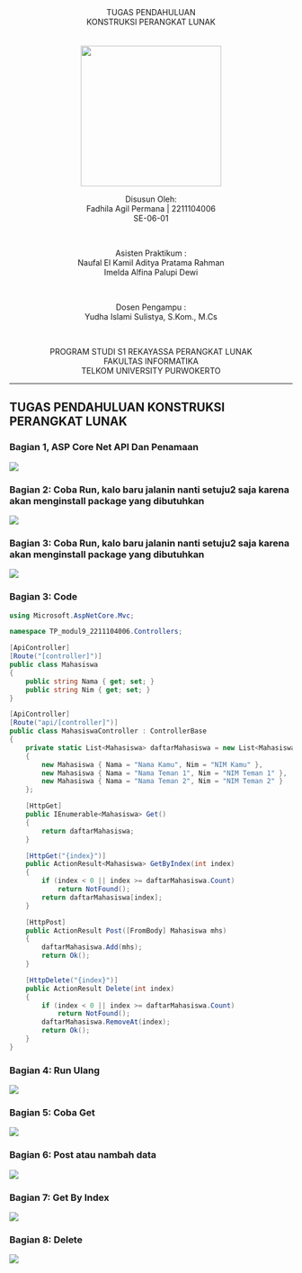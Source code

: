 
<div align="center">
TUGAS PENDAHULUAN <br>
KONSTRUKSI PERANGKAT LUNAK <br>
<br>
<!-- MODUL I <br> -->
<!-- JUDUL -->
 <br>

<img src="https://lac.telkomuniversity.ac.id/wp-content/uploads/2021/01/cropped-1200px-Telkom_University_Logo.svg-270x270.png" width="250px">

<br>

Disusun Oleh: <br>
Fadhila Agil Permana | 2211104006<br>
SE-06-01 <br>

<br>

Asisten Praktikum : <br>
Naufal El Kamil Aditya Pratama Rahman <br>
Imelda Alfina Palupi Dewi <br>

<br>

Dosen Pengampu : <br>
Yudha Islami Sulistya, S.Kom., M.Cs <br>

<br>

PROGRAM STUDI S1 REKAYASSA PERANGKAT LUNAK <br>
FAKULTAS INFORMATIKA <br> 
TELKOM UNIVERSITY PURWOKERTO <br>

<hr>

</div>
<!-- ====================================================== -->

## TUGAS PENDAHULUAN KONSTRUKSI PERANGKAT LUNAK

### Bagian 1, ASP Core Net API  Dan Penamaan
<img src="Res_IMG\TP\1.png">

<!-- ====================================================== -->
### Bagian 2: Coba Run, kalo baru jalanin nanti setuju2 saja karena akan menginstall package yang dibutuhkan

<img src="Res_IMG\TP\2.png">

<!-- ====================================================== -->
### Bagian 3: Coba Run, kalo baru jalanin nanti setuju2 saja karena akan menginstall package yang dibutuhkan

<img src="Res_IMG\TP\2.png">

<!-- ====================================================== -->
### Bagian 3: Code

```cs
using Microsoft.AspNetCore.Mvc;

namespace TP_modul9_2211104006.Controllers;

[ApiController]
[Route("[controller]")]
public class Mahasiswa
{
    public string Nama { get; set; }
    public string Nim { get; set; }
}

[ApiController]
[Route("api/[controller]")]
public class MahasiswaController : ControllerBase
{
    private static List<Mahasiswa> daftarMahasiswa = new List<Mahasiswa>
    {
        new Mahasiswa { Nama = "Nama Kamu", Nim = "NIM Kamu" },
        new Mahasiswa { Nama = "Nama Teman 1", Nim = "NIM Teman 1" },
        new Mahasiswa { Nama = "Nama Teman 2", Nim = "NIM Teman 2" }
    };

    [HttpGet]
    public IEnumerable<Mahasiswa> Get()
    {
        return daftarMahasiswa;
    }

    [HttpGet("{index}")]
    public ActionResult<Mahasiswa> GetByIndex(int index)
    {
        if (index < 0 || index >= daftarMahasiswa.Count)
            return NotFound();
        return daftarMahasiswa[index];
    }

    [HttpPost]
    public ActionResult Post([FromBody] Mahasiswa mhs)
    {
        daftarMahasiswa.Add(mhs);
        return Ok();
    }

    [HttpDelete("{index}")]
    public ActionResult Delete(int index)
    {
        if (index < 0 || index >= daftarMahasiswa.Count)
            return NotFound();
        daftarMahasiswa.RemoveAt(index);
        return Ok();
    }
}

```

<!-- ====================================================== -->
### Bagian 4: Run Ulang

<img src="Res_IMG\TP\4.png">

<!-- ====================================================== -->
### Bagian 5: Coba Get

<img src="Res_IMG\TP\5.png">

<!-- ====================================================== -->
### Bagian 6: Post atau nambah data

<img src="Res_IMG\TP\6.png">


<!-- ====================================================== -->
### Bagian 7: Get By Index

<img src="Res_IMG\TP\7.png">

<!-- ====================================================== -->
### Bagian 8: Delete
<img src="Res_IMG\TP\8.png">